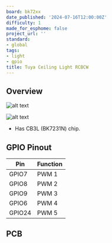 ```yaml
---
board: bk72xx
date_published: '2024-07-16T12:00:00Z'
difficulty: 1
made_for_esphome: false
project_url: ''
standard:
- global
tags:
- light
- gpio
title: Tuya Ceiling Light RCBCW
---
```


## Overview

![alt text](box.jpg "Box")


![alt text](PCB_2.jpg "PCB")
- Has CB3L (BK7231N) chip.

## GPIO Pinout

| Pin    | Function           |
| ------ | ------------------ |
| GPIO7 | PWM 1         |
| GPIO8  | PWM 2            |
| GPIO9  | PWM 3            |
| GPIO6  | PWM 4  |
| GPIO24  | PWM 5 |

## PCB